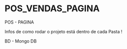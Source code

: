 # POS_VENDAS_PAGINA
POS - PAGINA

Infos de como rodar o projeto está dentro de cada Pasta !

BD - Mongo DB
